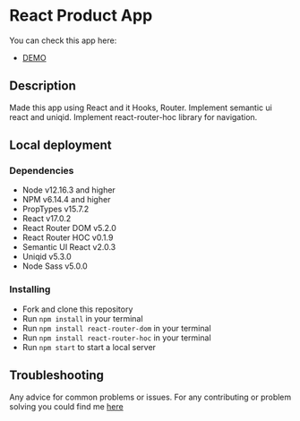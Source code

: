 
# React Product App

You can check this app here:

* [DEMO](https://bogdandobak.github.io/goodsList/)

## Description

Made this app using React and it Hooks, Router. Implement semantic ui react and uniqid. Implement react-router-hoc library for navigation.

## Local deployment

### Dependencies

* Node v12.16.3 and higher
* NPM v6.14.4 and higher
* PropTypes v15.7.2
* React v17.0.2
* React Router DOM v5.2.0 
* React Router HOC v0.1.9
* Semantic UI React v2.0.3
* Uniqid v5.3.0
* Node Sass v5.0.0


### Installing

* Fork and clone this repository
* Run `npm install` in your terminal
* Run `npm install react-router-dom` in your terminal
* Run `npm install react-router-hoc` in your terminal
* Run `npm start` to start a local server

## Troubleshooting

Any advice for common problems or issues. For any contributing or problem solving you could find me [here](https://www.linkedin.com/in/bohdan-dobak-6a31a7198/)




